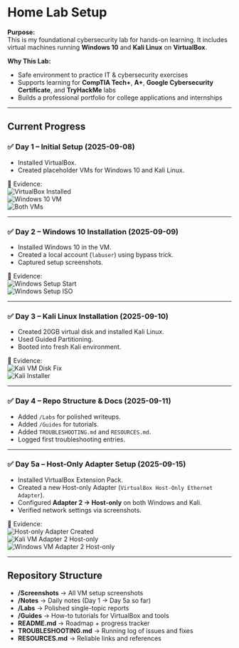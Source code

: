 # Home Lab Setup

**Purpose:**  
This is my foundational cybersecurity lab for hands-on learning. It includes virtual machines running **Windows 10** and **Kali Linux** on **VirtualBox**.

**Why This Lab:**  
- Safe environment to practice IT & cybersecurity exercises  
- Supports learning for **CompTIA Tech+**, **A+**, **Google Cybersecurity Certificate**, and **TryHackMe** labs  
- Builds a professional portfolio for college applications and internships  

---

## Current Progress

### ✅ Day 1 – Initial Setup (2025-09-08)
- Installed VirtualBox.  
- Created placeholder VMs for Windows 10 and Kali Linux.  

📸 Evidence:  
![VirtualBox Installed](Screenshots/VirtualBox_7.2_Installed_2025-09-08.png)  
![Windows 10 VM](Screenshots/Windows10_VM_Created_2025-09-08.png)  
![Both VMs](Screenshots/Placeholder_VMs_2025-09-08.png)  

---

### ✅ Day 2 – Windows 10 Installation (2025-09-09)
- Installed Windows 10 in the VM.  
- Created a local account (`labuser`) using bypass trick.  
- Captured setup screenshots.  

📸 Evidence:  
![Windows Setup Start](Screenshots/Win10_Install_Start_2025-09-09.png)  
![Windows Setup ISO](Screenshots/Win10_VM_ISO_Mounted_2025-09-09.png)  

---

### ✅ Day 3 – Kali Linux Installation (2025-09-10)
- Created 20GB virtual disk and installed Kali Linux.  
- Used Guided Partitioning.  
- Booted into fresh Kali environment.  

📸 Evidence:  
![Kali VM Disk Fix](Screenshots/Kali_VM_Storage_Fix_2025-09-10.png)  
![Kali Installer](Screenshots/Kali_Installer_Start_2025-09-10.png)  

---

### ✅ Day 4 – Repo Structure & Docs (2025-09-11)
- Added `/Labs` for polished writeups.  
- Added `/Guides` for tutorials.  
- Added `TROUBLESHOOTING.md` and `RESOURCES.md`.  
- Logged first troubleshooting entries.  

---

### ✅ Day 5a – Host-Only Adapter Setup (2025-09-15)
- Installed VirtualBox Extension Pack.  
- Created a new Host-only Adapter (`VirtualBox Host-Only Ethernet Adapter`).  
- Configured **Adapter 2 → Host-only** on both Windows and Kali.  
- Verified network settings via screenshots.  

📸 Evidence:  
![Host-only Adapter Created](Screenshots/HostOnly_Adapter_Created_2025-09-15.png)  
![Kali VM Adapter 2 Host-only](Screenshots/Kali_VM_Adapter2_HostOnly_2025-09-15.png)  
![Windows VM Adapter 2 Host-only](Screenshots/Windows_VM_Adapter2_HostOnly_2025-09-15.png)  

---

## Repository Structure
- **/Screenshots** → All VM setup screenshots  
- **/Notes** → Daily notes (Day 1 → Day 5a so far)  
- **/Labs** → Polished single-topic reports  
- **/Guides** → How-to tutorials for VirtualBox and tools  
- **README.md** → Roadmap + progress tracker  
- **TROUBLESHOOTING.md** → Running log of issues and fixes  
- **RESOURCES.md** → Reliable links and references  
